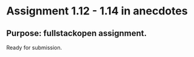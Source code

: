 # Assignment 1.12 - 1.14 in anecdotes

Purpose: fullstackopen assignment.
---------
Ready for submission.

